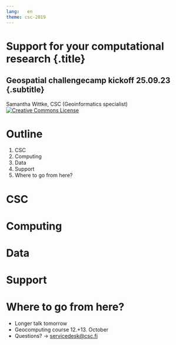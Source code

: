 ```yaml
---
lang:   en
theme: csc-2019
---
```


# Support for your computational research {.title}
## Geospatial challengecamp kickoff 25.09.23 {.subtitle}

Samantha Wittke, CSC (Geoinformatics specialist)
<a rel="license" href="http://creativecommons.org/licenses/by-sa/4.0/"><img alt="Creative Commons License" style="border-width:0;" src="https://i.creativecommons.org/l/by-sa/4.0/88x31.png" /></a>

# Outline

1. CSC
2. Computing 
3. Data
4. Support
5. Where to go from here?


# CSC

# Computing

# Data

# Support

# Where to go from here?

* Longer talk tomorrow
* Geocomputing course 12.+13. October 
* Questions? -> servicedesk@csc.fi

